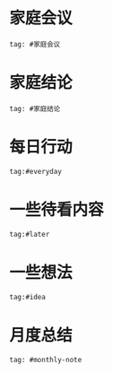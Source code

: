 ```dataview

```


# 家庭会议
```query
tag: #家庭会议 
```
# 家庭结论
```query
tag: #家庭结论 
```

# 每日行动
```query
tag:#everyday
```

# 一些待看内容
```query
tag:#later
```

# 一些想法
```query
tag:#idea
```

# 月度总结
```query
tag: #monthly-note 
```

